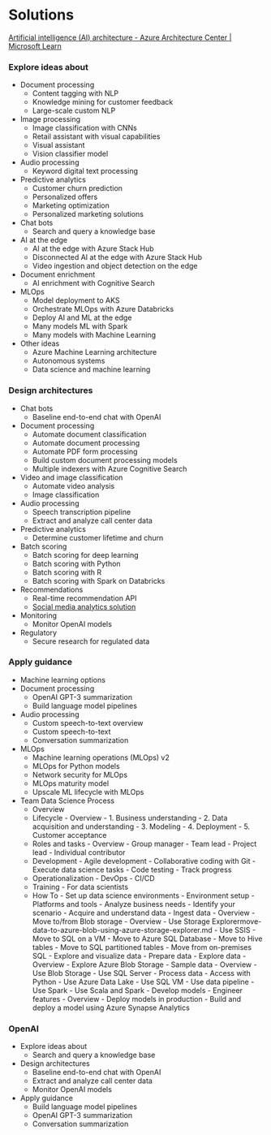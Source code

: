 # Solutions

[Artificial intelligence (AI) architecture - Azure Architecture Center | Microsoft Learn](https://learn.microsoft.com/en-us/azure/architecture/ai-ml/)

### Explore ideas about

- Document processing
	- Content tagging with NLP
	- Knowledge mining for customer feedback
	- Large-scale custom NLP
- Image processing
	- Image classification with CNNs
	- Retail assistant with visual capabilities
	- Visual assistant
	- Vision classifier model
- Audio processing
	- Keyword digital text processing
- Predictive analytics
	- Customer churn prediction
	- Personalized offers
	- Marketing optimization
	- Personalized marketing solutions
- Chat bots
	- Search and query a knowledge base
- AI at the edge
	- AI at the edge with Azure Stack Hub
	- Disconnected AI at the edge with Azure Stack Hub
	- Video ingestion and object detection on the edge
- Document enrichment
	- AI enrichment with Cognitive Search
- MLOps
	- Model deployment to AKS
	- Orchestrate MLOps with Azure Databricks
	- Deploy AI and ML at the edge
	- Many models ML with Spark
	- Many models with Machine Learning
- Other ideas
	- Azure Machine Learning architecture
	- Autonomous systems
	- Data science and machine learning

### Design architectures

- Chat bots
	- Baseline end-to-end chat with OpenAI
- Document processing
	- Automate document classification
	- Automate document processing
	- Automate PDF form processing
	- Build custom document processing models
	- Multiple indexers with Azure Cognitive Search
- Video and image classification
	- Automate video analysis
	- Image classification
- Audio processing
	- Speech transcription pipeline
	- Extract and analyze call center data
- Predictive analytics
	- Determine customer lifetime and churn
- Batch scoring
	- Batch scoring for deep learning
	- Batch scoring with Python
	- Batch scoring with R
	- Batch scoring with Spark on Databricks
- Recommendations
	- Real-time recommendation API
	- [Social media analytics solution](ai/social-media-analytics-solution.md)
- Monitoring
	- Monitor OpenAI models
- Regulatory
	- Secure research for regulated data

### Apply guidance

- Machine learning options
- Document processing
	- OpenAI GPT-3 summarization
	- Build language model pipelines
- Audio processing
	- Custom speech-to-text overview
	- Custom speech-to-text
	- Conversation summarization
- MLOps
	- Machine learning operations (MLOps) v2
	- MLOps for Python models
	- Network security for MLOps
	- MLOps maturity model
	- Upscale ML lifecycle with MLOps
- Team Data Science Process
	- Overview
	- Lifecycle
      		- Overview
      		- 1. Business understanding
      		- 2. Data acquisition and understanding
      		- 3. Modeling
      		- 4. Deployment
      		- 5. Customer acceptance
	- Roles and tasks
      		- Overview
      		- Group manager
      		- Team lead
      		- Project lead
      		- Individual contributor
	- Development
      		- Agile development
      		- Collaborative coding with Git
      		- Execute data science tasks
      		- Code testing
      		- Track progress
	- Operationalization
      		- DevOps - CI/CD
	- Training
      		- For data scientists
	- How To
      		- Set up data science environments
         			- Environment setup
         			- Platforms and tools
      		- Analyze business needs
         			- Identify your scenario
      		- Acquire and understand data
         			- Ingest data
            				- Overview
            				- Move to/from Blob storage
               					- Overview
               					- Use Storage Explorermove-data-to-azure-blob-using-azure-storage-explorer.md
               					- Use SSIS
            				- Move to SQL on a VM
            				- Move to Azure SQL Database
            				- Move to Hive tables
            				- Move to SQL partitioned tables
            				- Move from on-premises SQL
         			- Explore and visualize data
            				- Prepare data
            				- Explore data
               					- Overview
               					- Explore Azure Blob Storage
            				- Sample data
               					- Overview
               					- Use Blob Storage
               					- Use SQL Server
            				- Process data
               					- Access with Python
               					- Use Azure Data Lake
               					- Use SQL VM
               					- Use data pipeline
               					- Use Spark
               					- Use Scala and Spark
      		- Develop models
         			- Engineer features
            				- Overview
      		- Deploy models in production
      		- Build and deploy a model using Azure Synapse Analytics

### OpenAI

- Explore ideas about
	- Search and query a knowledge base
- Design architectures
	- Baseline end-to-end chat with OpenAI
	- Extract and analyze call center data
	- Monitor OpenAI models
- Apply guidance
	- Build language model pipelines
	- OpenAI GPT-3 summarization
	- Conversation summarization

